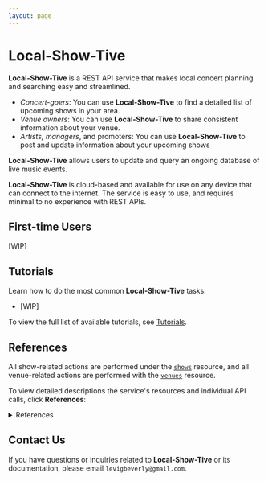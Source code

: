 ```yaml
---
layout: page
---
```

# Local-Show-Tive

**Local-Show-Tive** is a REST API service that makes local concert planning and searching easy and streamlined. 
- _Concert-goers_: You can use **Local-Show-Tive** to find a detailed list of upcoming shows in your area.
- _Venue owners_: You can use **Local-Show-Tive** to share consistent information about your venue.
- _Artists, managers_, and promoters: You can use **Local-Show-Tive** to post and update information about your upcoming shows

**Local-Show-Tive** allows users to update and query an ongoing database of live music events. 

**Local-Show-Tive** is cloud-based and available for use on any device that can connect to the internet. The service is easy to use, and requires minimal to no experience with REST APIs. 

## First-time Users

[WIP]

## Tutorials

Learn how to do the most common **Local-Show-Tive** tasks:

- [WIP]

To view the full list of available tutorials, see [Tutorials]().

## References

All show-related actions are performed under the [`shows`]() resource, and all venue-related actions are performed with the [`venues`]() resource.

To view detailed descriptions the service's resources and individual API calls, click **References**:
<details>
  <summary>References</summary>
  
  - **venues** resource
    - **POST**
      - Add venue
    - **PUT**
      - Update venue
    - **GET**
      - Get all venues
      - Get venue by name
      - Get venue by id
      - Get venue by city
    - **DELETE**
      - Delete venue

  - **concerts** resource
    - **POST**
      - Add concert
    - **PUT**
      - Update concert
    - **GET**
      - Get all concerts
      - Get concert by venue id
      - Get concert by artist
      - Get concert by date
    - **DELETE**
      - Delete concert
</details>

## Contact Us

If you have questions or inquiries related to **Local-Show-Tive** or its documentation, please email `levigbeverly@gmail.com`.
